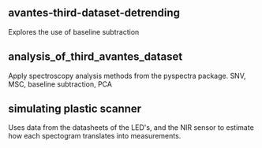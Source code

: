 ## avantes-third-dataset-detrending
Explores the use of baseline subtraction 
## analysis_of_third_avantes_dataset
Apply spectroscopy analysis methods from the pyspectra package. SNV, MSC, baseline subtraction, PCA
## simulating plastic scanner
Uses data from the datasheets of the LED's, and the NIR sensor to estimate how each spectogram translates into measurements.
